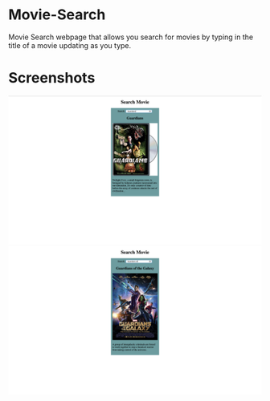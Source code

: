 # Movie-Search
Movie Search webpage that allows you search for movies by typing in the title of a movie updating as you type.

# Screenshots
<img src="images/Screenshot1.png">
<img src="images/Screenshot2.png">
